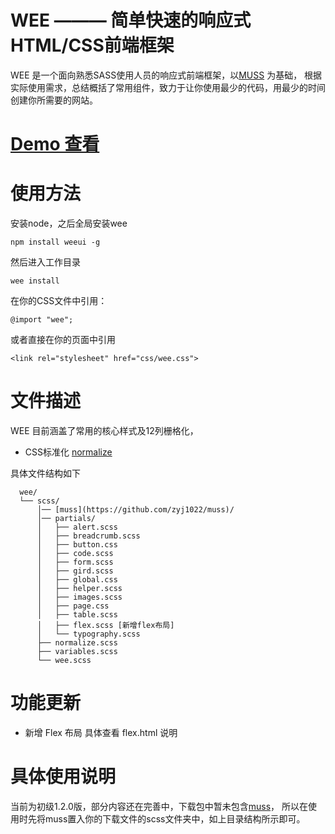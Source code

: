 # WEE ——— 简单快速的响应式HTML/CSS前端框架

WEE 是一个面向熟悉SASS使用人员的响应式前端框架，以[MUSS](https://github.com/zyj1022/muss) 为基础，
根据实际使用需求，总结概括了常用组件，致力于让你使用最少的代码，用最少的时间创建你所需要的网站。

# [Demo 查看](http://zyj1022.github.io/demos/wee/)

# 使用方法

安装node，之后全局安装wee

	npm install weeui -g

然后进入工作目录

	wee install

在你的CSS文件中引用：

	@import "wee";

或者直接在你的页面中引用

    <link rel="stylesheet" href="css/wee.css">

# 文件描述

WEE 目前涵盖了常用的核心样式及12列栅格化，
- CSS标准化 [normalize](http://necolas.github.io/normalize.css/)

具体文件结构如下

```
  wee/
  └── scss/
      │── [muss](https://github.com/zyj1022/muss)/
      │── partials/
      │   ├── alert.scss
      │   ├── breadcrumb.scss
      │   ├── button.css
      │   ├── code.scss
      │   ├── form.scss
      │   ├── gird.scss
      │   ├── global.css
      │   ├── helper.scss
      │   ├── images.scss
      │   ├── page.css
      │   ├── table.scss
      │   ├── flex.scss [新增flex布局]
      │   └── typography.scss
      ├── normalize.scss
      ├── variables.scss
      └── wee.scss
```

# 功能更新

- 新增 Flex 布局 具体查看 flex.html 说明

# 具体使用说明

当前为初级1.2.0版，部分内容还在完善中，下载包中暂未包含[muss](https://github.com/zyj1022/muss)，
所以在使用时先将muss置入你的下载文件的scss文件夹中，如上目录结构所示即可。

